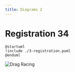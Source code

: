 ```yaml
---
title: Diagrams 2
---
```


# Registration 34

```plantuml
@startuml
!include ./3-registration.puml
@enduml
```

![Drag Racing](Dragster.jpg)

